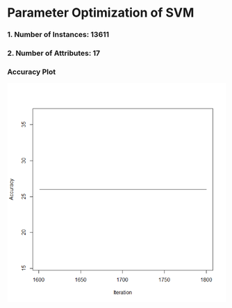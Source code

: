 # Parameter Optimization of SVM

### 1. Number of Instances: 13611

### 2. Number of Attributes: 17

### Accuracy Plot
![Accuracy](https://github.com/deepankarvarma/Parameter-Optimization-Of-SVM/blob/master/images/Accuracy%20Plot.png)
